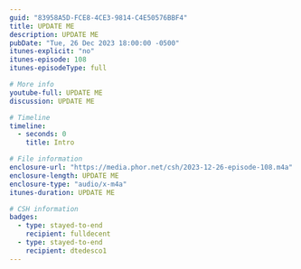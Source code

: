```yaml
---
guid: "83958A5D-FCE8-4CE3-9814-C4E50576BBF4"
title: UPDATE ME
description: UPDATE ME 
pubDate: "Tue, 26 Dec 2023 18:00:00 -0500"
itunes-explicit: "no"
itunes-episode: 108
itunes-episodeType: full

# More info
youtube-full: UPDATE ME
discussion: UPDATE ME

# Timeline
timeline:
  - seconds: 0
    title: Intro

# File information
enclosure-url: "https://media.phor.net/csh/2023-12-26-episode-108.m4a"
enclosure-length: UPDATE ME
enclosure-type: "audio/x-m4a"
itunes-duration: UPDATE ME

# CSH information
badges:
  - type: stayed-to-end
    recipient: fulldecent
  - type: stayed-to-end
    recipient: dtedesco1
---
```

